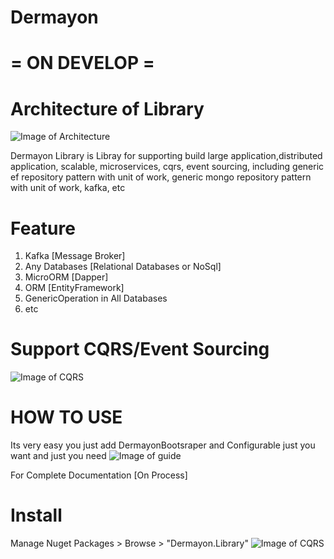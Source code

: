# Dermayon 

# = ON DEVELOP =

# Architecture of Library
![Image of Architecture](https://github.com/NHadi/Dermayon/blob/master/sources/images/architecture.png)


Dermayon Library is Libray for supporting build large application,distributed application, scalable, microservices, cqrs, event sourcing, including generic ef repository pattern with unit of work, generic mongo repository pattern with unit of work, kafka, etc

# Feature
1. Kafka [Message Broker]
2. Any Databases [Relational Databases or NoSql]
3. MicroORM [Dapper]
4. ORM [EntityFramework]
5. GenericOperation in All Databases
6. etc

# Support CQRS/Event Sourcing
![Image of CQRS](https://github.com/NHadi/Dermayon/blob/master/sources/images/cqrs.png)


# HOW TO USE
Its very easy you just add DermayonBootsraper and Configurable just you want and just you need
![Image of guide](https://github.com/NHadi/Dermayon/blob/master/sources/images/guide.png)

For Complete Documentation [On Process]

# Install
Manage Nuget Packages > Browse > "Dermayon.Library"
![Image of CQRS](https://github.com/NHadi/Dermayon/blob/master/sources/images/nuget.png)
